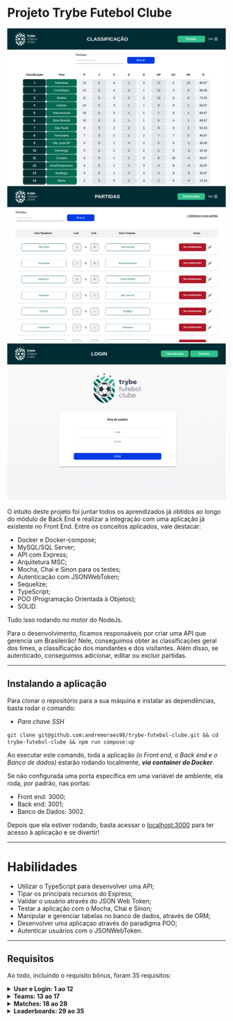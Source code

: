 # Projeto Trybe Futebol Clube

![Leaderboard](./images/TFC-1.png)
![Matches](./images/TFC-2.png)
![Login](./images/TFC-3.png)

O intuito deste projeto foi juntar todos os aprendizados já obtidos ao longo do módulo de Back End e realizar a integração com uma aplicação já existente no Front End. Entre os conceitos aplicados, vale destacar:

- Docker e Docker-compose;
- MySQL/SQL Server;
- API com Express;
- Arquitetura MSC;
- Mocha, Chai e Sinon para os testes;
- Autenticação com JSONWebToken;
- Sequelize;
- TypeScript;
- POO (Programação Orientada à Objetos);
- SOLID.

Tudo isso rodando no motor do NodeJs.

Para o desenvolvimento, ficamos responsáveis por criar uma API que gerencia um Brasileirão! Nele, conseguimos obter as classificações geral dos times, a classificação dos mandantes e dos visitantes. Além disso, se autenticado, conseguimos adicionar, editar ou excluir partidas.

---

## Instalando a aplicação

Para clonar o repositório para a sua máquina e instalar as dependências, basta rodar o comando: 

- *Para chave SSH* 

```
git clone git@github.com:andremoraes98/trybe-futebol-clube.git && cd trybe-futebol-clube && npm run compose:up
```

Ao executar este comando, toda a aplicação *(o Front end, o Back end e o Banco de dados)* estarão rodando localmente, ***via container do Docker***.

Se não configurada uma porta específica em uma variável de ambiente, ela roda, por padrão, nas portas:

- Front end: 3000;
- Back end: 3001;
- Banco de Dados: 3002.

Depois que ela estiver rodando, basta acessar o [localhost:3000](http://localhost:3000) para ter acesso à aplicação e se divertir!

---

# Habilidades

- Utilizar o TypeScript para desenvolver uma API;
- Tipar os principais recursos do Express;
- Validar o usuário através do JSON Web Token;
- Testar a aplicação com o Mocha, Chai e Sinon;
- Manipular e gerenciar tabelas no banco de dados, através de ORM;
- Desenvolver uma aplicaçao através do paradigma POO;
- Autenticar usuários com o JSONWebToken.

---

## Requisitos

Ao todo, incluindo o requisito bônus, foram 35 requisitos:

<details>
  <summary><strong> User e Login: 1 ao 12 </strong></summary>

  #### 1. Desenvolva em `/app/backend/src/database` nas pastas correspondentes, uma migration e um model para a tabela `users`;

  #### 2. (`TDD`) Desenvolva testes que cubram no mínimo 5% dos arquivos back-end em `/src`, com um mínimo de 7 linhas cobertas;

  #### 3. Desenvolva o endpoint `/login` no back-end de maneira que ele permita o acesso com dados válidos no front-end;

  #### 4. (`TDD`) Desenvolva testes que cubram no mínimo 10% dos arquivos back-end em `/src`, com um mínimo de 19 linhas cobertas;

  #### 5. Desenvolva o endpoint `/login` no back-end de maneira que ele não permita o acesso sem informar um email no front-end;

  #### 6. (`TDD`) Desenvolva testes que cubram no mínimo 15% dos arquivos back-end em `/src`, com um mínimo de 25 linhas cobertas;

  #### 7. Desenvolva o endpoint `/login` no back-end de maneira que ele não permita o acesso sem informar uma senha no front-end;

  #### 8. (`TDD`) Desenvolva testes que cubram no mínimo 20% dos arquivos back-end em `/src`, com um mínimo de 35 linhas cobertas;

  #### 9. Desenvolva o endpoint `/login` no back-end de maneira que ele não permita o acesso com um email inválido no front-end;

  #### 10. (`TDD`) Desenvolva testes que cubram no mínimo 30% dos arquivos back-end em `/src`, com um mínimo de 45 linhas cobertas;

  #### 11. Desenvolva o endpoint `/login` no back-end de maneira que ele não permita o acesso com uma senha inválida no front-end;

  #### 12. Desenvolva o endpoint `/login/validate` no back-end de maneira que ele retorne os dados corretamente no front-end;

</details>

<details>
  <summary><strong> Teams: 13 ao 17 </strong></summary>

  #### 13. (`TDD`) Desenvolva testes que cubram no mínimo 45% dos arquivos back-end em `/src`, com um mínimo de 70 linhas cobertas;

  #### 14. Desenvolva em `/app/backend/src/database` nas pastas correspondentes, uma migration e um model para a tabela de `teams`;

  #### 15. Desenvolva o endpoint `/teams` no back-end de forma que ele possa retornar todos os times corretamente;

  #### 16. Desenvolva o endpoint `/teams/:id` no back-end de forma que ele possa retornar dados de um time específico;

  #### 17. (`TDD`) Desenvolva testes que cubram no mínimo 60% dos arquivos back-end em `/src`, com um mínimo de 80 linhas cobertas;

</details>

<details>
  <summary><strong> Matches: 18 ao 28 </strong></summary>

  #### 18. Desenvolva em `/app/backend/src/database` nas pastas correspondentes, uma migration e um model para a tabela de `matches`;

  #### 19. Desenvolva o endpoint `/matches` de forma que os dados apareçam corretamente na tela de partidas no front-end.;

  #### 20. Desenvolva o endpoint `/matches` de forma que seja possível filtrar as partidas em andamento na tela de partidas do front-end;

  #### 21. Desenvolva o endpoint `/matches` de forma que seja possível filtrar as partidas finalizadas na tela de partidas do front-end;

  #### 22. (**Bônus** - `TDD`) Desenvolva testes que cubram no mínimo 80% dos arquivos back-end em `/src`, com um mínimo de 100 linhas cobertas;

  #### 23. Desenvolva o endpoint `/matches` de modo que seja possível salvar uma partida com o status de inProgress como true no banco de dados;

  #### 24. Desenvolva o endpoint `/matches/:id/finish` de modo que seja possível alterar o status inProgress de uma partida para false no banco de dados;

  #### 25. Desenvolva o endpoint `/matches` de forma que não seja possível inserir uma partida com times iguais;

  #### 26. Desenvolva o endpoint `/matches` de forma que não seja possível inserir uma partida com um time que não existe na tabela teams;

  #### 27. Desenvolva o endpoint `/matches` de forma que não seja possível inserir uma partida sem um token válido;

  #### 28. Desenvolva o endpoint `/matches/:id` de forma que seja possível atualizar partidas em andamento;

</details>

<details>
  <summary><strong> Leaderboards: 29 ao 35 </strong></summary>

  ### Home

  #### 29. Desenvolva o endpoint `/leaderboard/home` de forma que seja possível filtrar as classificações dos times `da casa` na tela de classificação do front-end com os dados iniciais do banco de dados;

  #### 30. Desenvolva o endpoint `/leaderboard/home` de forma que seja possível filtrar as classificações dos times da casa na tela de classificação do front-end, e atualizar a tabela ao inserir a partida Corinthians 2 X 1 Internacional;

  ### Away

  #### 31. Desenvolva o endpoint `/leaderboard/away`, de forma que seja possível filtrar as classificações dos times quando visitantes na tela de classificação do front-end, com os dados iniciais do banco de dados;

  #### 32. Desenvolva o endpoint `/leaderboard/away` de forma que seja possível filtrar as classificações dos times quando visitantes na tela de classificação do front-end e atualizar a tabela ao inserir a partida Corinthians 2 X 1 Internacional;

  ### General

  #### 33. Desenvolva o endpoint `/leaderboard` de forma que seja possível filtrar a classificação geral dos times na tela de classificação do front-end com os dados iniciais do banco de dados;

  #### 34. Desenvolva o endpoint /leaderboard de forma que seja possível filtrar a classificação geral dos times na tela de classificação do front-end e atualizar a tabela ao inserir a partida Flamengo 3 X 0 Napoli-SC;

  #### 35. Desenvolva o endpoint /leaderboard de forma que seja possível filtrar a classificação geral dos times na tela de classificação do front-end e atualizar a tabela ao inserir a partida Minas Brasília 1 X 0 Ferroviária.

</details>


